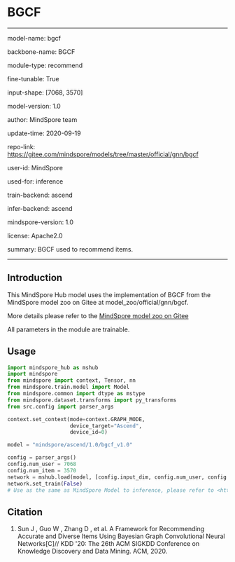 # BGCF

---

model-name: bgcf

backbone-name: BGCF

module-type: recommend

fine-tunable: True

input-shape: [7068, 3570]

model-version: 1.0

author: MindSpore team

update-time: 2020-09-19

repo-link: <https://gitee.com/mindspore/models/tree/master/official/gnn/bgcf>

user-id: MindSpore

used-for: inference

train-backend: ascend

infer-backend: ascend

mindspore-version: 1.0

license: Apache2.0

summary: BGCF used to recommend items.

---

## Introduction

This MindSpore Hub model uses the implementation of BGCF from the MindSpore model zoo on Gitee at model_zoo/official/gnn/bgcf.

More details please refer to the [MindSpore model zoo on Gitee](https://gitee.com/mindspore/mindspore/blob/master/model_zoo/official/gnn/bgcf/README.md)

All parameters in the module are trainable.

## Usage

```python
import mindspore_hub as mshub
import mindspore
from mindspore import context, Tensor, nn
from mindspore.train.model import Model
from mindspore.common import dtype as mstype
from mindspore.dataset.transforms import py_transforms
from src.config import parser_args

context.set_context(mode=context.GRAPH_MODE,
                    device_target="Ascend",
                    device_id=0)

model = "mindspore/ascend/1.0/bgcf_v1.0"

config = parser_args()
config.num_user = 7068
config.num_item = 3570
network = mshub.load(model, [config.input_dim, config.num_user, config.num_item], config.embedded_dimension, config.activation, [0.0, 0.0, 0.0], config.num_user, config.num_item, config.input_dim)
network.set_train(False)
# Use as the same as MindSpore Model to inference, please refer to <https://gitee.com/mindspore/models/tree/master/official/gnn/bgcf>.
```

## Citation

1. Sun J , Guo W , Zhang D , et al. A Framework for Recommending Accurate and Diverse Items Using Bayesian Graph Convolutional Neural Networks[C]// KDD '20: The 26th ACM SIGKDD Conference on Knowledge Discovery and Data Mining. ACM, 2020.
